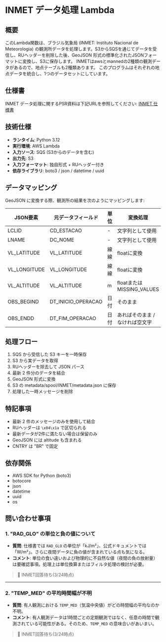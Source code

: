 # INMET データ処理 Lambda

## 概要

このLambda関数は、ブラジル気象局 (INMET: Instituto Nacional de Meteorologia) の観測所データを処理します。S3からSQSを通じてデータを受信し、RUヘッダーを削除した後、GeoJSON 形式の標準化されたJSONフォーマットに変換し、S3に保存します。
INMETはawsとmannedの2種類の観測データがあるので、地点テーブルも2種類あります。
このプログラムはそれぞれの地点データを統合し、1つのデータセットにしています。

## 仕様書

INMET データ処理に関するPSR資料は下記URLを参照してください:
[INMET 仕様書](https://docs.google.com/spreadsheets/d/1n0rSwZMX6f6adxqsunAvs3xaltT_peExSeVSJVyo8zc/edit?gid=0#gid=0)

## 技術仕様

- **ランタイム**: Python 3.12
- **実行環境**: AWS Lambda
- **入力ソース**: SQS (S3からのデータを含む)
- **出力先**: S3
- **入力フォーマット**: 独自形式 + RUヘッダー付き
- **依存ライブラリ**: boto3 / json / datetime / uuid

## データマッピング

GeoJSON に変換する際、観測所の結果を次のようにマッピングします:

| JSON要素        | 元データフィールド            | 単位 | 変換処理                     |
| ------------- | -------------------- | -- | ------------------------ |
| LCLID         | CD\_ESTACAO          | -  | 文字列として使用                 |
| LNAME         | DC\_NOME             | -  | 文字列として使用                 |
| VL\_LATITUDE  | VL\_LATITUDE         | 線線 | floatに変換                 |
| VL\_LONGITUDE | VL\_LONGITUDE        | 線線 | floatに変換                 |
| VL\_ALTITUDE  | VL\_ALTITUDE         | m  | floatまたは MISSING\_VALUES |
| OBS\_BEGIND   | DT\_INICIO\_OPERACAO | 日付 | そのまま                     |
| OBS\_ENDD     | DT\_FIM\_OPERACAO    | 日付 | あればそのまま / なければ空文字        |

## 処理フロー

1. SQS から受信した S3 キーを一時保存
2. S3 から実データを取得
3. RUヘッダーを除去して JSON パース
4. 最新 2 件分のデータを結合
5. GeoJSON 形式に変換
6. S3 の metadata/spool/INMET/metadata.json に保存
7. 処理した一時メッセージを削除

## 特記事項

- 最新 2 件のメッセージのみを使用して結合
- RUヘッダーは `\x04\x1a` で区切られる
- 最新データが2件に満たない場合は保留のみ
- GeoJSON には altitude も含まれる
- CNTRY は "BR" で固定

## 依存関係

- AWS SDK for Python (boto3)
- botocore
- json
- datetime
- uuid
- os

## 問い合わせ事項

### 1. "RAD_GLO" の単位と負の値について

- **質問**: 仕様書では `RAD_GLO` の単位が「kJ/m²」、公式ドキュメントでは「W/m²」。さらに夜間データに負の値が含まれている点も気になる。
- **コメント**: 単位の食い違いおよび物理的に不自然な値（夜間の負の放射量）は要確認事項。処理上は単位換算またはフィルタ処理の検討が必要。

> 📌 INMET回答待ち(3/24時点)

---

### 2. "TEMP_MED" の平均時間幅が不明

- **質問**: 有人観測における `TEMP_MED`（気温中央値）がどの時間幅の平均なのか不明。
- **コメント**: 有人観測データは1時間ごとの定期観測ではなく、任意の時間で観測されている可能性がある。そのため、`TEMP_MED` の意味合いがあいまい。

> 📌 INMET回答待ち(3/24時点)